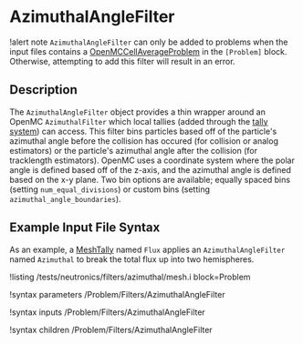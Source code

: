 # AzimuthalAngleFilter

!alert note
`AzimuthalAngleFilter` can only be added to problems when the input files contains a [OpenMCCellAverageProblem](OpenMCCellAverageProblem.md)
in the `[Problem]` block. Otherwise, attempting to add this filter will result in an error.

## Description

The `AzimuthalAngleFilter` object provides a thin wrapper around an OpenMC `AzimuthalFilter` which local tallies (added through the
[tally system](AddTallyAction.md)) can access. This filter bins particles based off of the particle's azimuthal angle before the collision
has occured (for collision or analog estimators) or the particle's azimuthal angle after the collision (for tracklength estimators). OpenMC
uses a coordinate system where the polar angle is defined based off of the z-axis, and the azimuthal angle is defined based on the x-y plane.
Two bin options are available; equally spaced bins (setting `num_equal_divisions`) or custom bins (setting `azimuthal_angle_boundaries`).

## Example Input File Syntax

As an example, a [MeshTally](MeshTally.md) named `Flux` applies an `AzimuthalAngleFilter` named `Azimuthal` to break the total flux up
into two hemispheres.

!listing /tests/neutronics/filters/azimuthal/mesh.i
  block=Problem

!syntax parameters /Problem/Filters/AzimuthalAngleFilter

!syntax inputs /Problem/Filters/AzimuthalAngleFilter

!syntax children /Problem/Filters/AzimuthalAngleFilter
